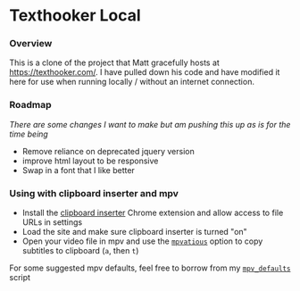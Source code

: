 # Texthooker Local

### Overview
This is a clone of the project that Matt gracefully hosts at https://texthooker.com/. I have pulled down his code and have modified it here for use when running locally / without an internet connection.

### Roadmap
_There are some changes I want to make but am pushing this up as is for the time being_

* Remove reliance on deprecated jquery version
* improve html layout to be responsive
* Swap in a font that I like better

### Using with clipboard inserter and mpv
* Install the [clipboard inserter](https://chrome.google.com/webstore/detail/clipboard-inserter/deahejllghicakhplliloeheabddjajm?hl=en) Chrome extension and allow access to file URLs in settings
* Load the site and make sure clipboard inserter is turned "on"
* Open your video file in mpv and use the [`mpvatious`](https://github.com/Ajatt-Tools/mpvacious) option to copy subtitles to clipboard (`a`, then `t`)

For some suggested mpv defaults, feel free to borrow from my [`mpv_defaults`](https://github.com/jhunschejones/Language-Learning-Tools/tree/main/mpv_defaults) script

